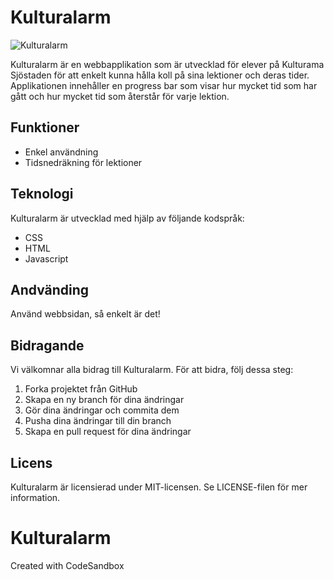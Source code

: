# Kulturalarm
![Kulturalarm](https://github.com/JagGillarVatten/Kulturalarm/assets/73820032/0857aba4-2690-4743-9419-90167dfd5b3c)

Kulturalarm är en webbapplikation som är utvecklad för elever på Kulturama Sjöstaden för att enkelt kunna hålla koll på sina lektioner och deras tider. Applikationen innehåller en progress bar som visar hur mycket tid som har gått och hur mycket tid som återstår för varje lektion.

## Funktioner

- Enkel användning
- Tidsnedräkning för lektioner


## Teknologi

Kulturalarm är utvecklad med hjälp av följande kodspråk:


- CSS
- HTML
- Javascript

## Andvänding
Använd webbsidan, så enkelt är det!

## Bidragande

Vi välkomnar alla bidrag till Kulturalarm. För att bidra, följ dessa steg:

1. Forka projektet från GitHub
2. Skapa en ny branch för dina ändringar
3. Gör dina ändringar och commita dem
4. Pusha dina ändringar till din branch
5. Skapa en pull request för dina ändringar

## Licens

Kulturalarm är licensierad under MIT-licensen. Se LICENSE-filen för mer information.
# Kulturalarm
Created with CodeSandbox
